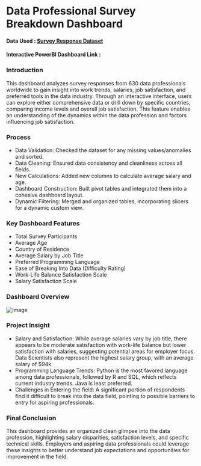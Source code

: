 # Data Professional Survey Breakdown Dashboard

#### Data Used : <a href="https://github.com/Elbebiniam/PowerBI_Dashboard/blob/main/Survey%20Response%20Dataset">Survey Response Dataset</a>

#### Interactive PowerBI Dashboard Link : 


### Introduction

This dashboard analyzes survey responses from 630 data professionals worldwide to gain insight into work trends, salaries, job satisfaction, and preferred tools in the data industry. Through an interactive interface, users can explore either comprehensive data or drill down by specific countries, comparing income levels and overall job satisfaction. This feature enables an understanding of the dynamics within the data profession and factors influencing job satisfaction. 


### Process

- Data Validation: Checked the dataset for any missing values/anomalies and sorted.
- Data Cleaning: Ensured data consistency and cleanliness across all fields.
- New Calculations: Added new columns to calculate average salary and age. 
- Dashboard Construction: Built pivot tables and integrated them into a cohesive dashboard layout. 
- Dynamic Filtering: Merged and organized tables, incorporating slicers for a dynamic custom view. 


### Key Dashboard Features

- Total Survey Participants
- Average Age
- Country of Residence
- Average Salary by Job Title
- Preferred Programming Language
- Ease of Breaking Into Data (Difficulty Rating)
- Work-Life Balance Satisfaction Scale
- Salary Satisfaction Scale


### Dashboard Overview

![image](https://github.com/user-attachments/assets/5d407446-c219-4496-8f73-9a56106db472)


### Project Insight

- Salary and Satisfaction: While average salaries vary by job title, there appears to be moderate satisfaction with work-life balance but lower satisfaction with salaries, suggesting potential areas for employer focus. Data Scientists also represent the highest salary group, with an average salary of $94k.
- Programming Language Trends: Python is the most favored language among data professionals, followed by R and SQL, which reflects current industry trends. Java is least preferred.
- Challenges in Entering the field: A significant portion of respondents find it difficult to break into the data field, pointing to possible barriers to entry for aspiring professionals. 


### Final Conclusion

This dashboard provides an organized clean glimpse into the data profession, highlighting salary disparities, satisfaction levels, and specific technical skills. Employers and aspiring data professionals could leverage these insights to better understand job expectations and opportunities for improvement in the field. 
